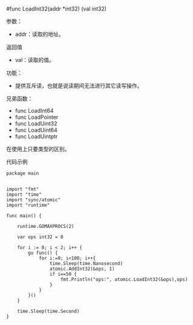 #func LoadInt32(addr *int32) (val int32)

参数：

-	addr：读取的地址。

返回值

-	val：读取的值。

功能：

-	提供互斥读，也就是说读期间无法进行其它读写操作。

兄弟函数：

-	func LoadInt64
-	func LoadPointer
-	func LoadUint32
-	func LoadUint64
-	func LoadUintptr

在使用上只要类型的区别。

代码示例


	package main


	import "fmt"
	import "time"
	import "sync/atomic"
	import "runtime"

	func main() {

    	runtime.GOMAXPROCS(2)

    	var ops int32 = 0

    	for i := 0; i < 2; i++ {
        	go func() {
            	for i:=0; i<100; i++{
                	time.Sleep(time.Nanosecond)
                	atomic.AddInt32(&ops, 1)
                	if i==50 {
                   		fmt.Println("ops:", atomic.LoadInt32(&ops),ops)
                	}
            	}
        	}()
    	}

    	time.Sleep(time.Second)
	}
